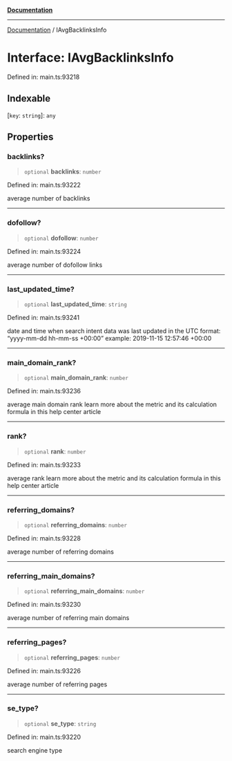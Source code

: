 [**Documentation**](../README.md)

***

[Documentation](../README.md) / IAvgBacklinksInfo

# Interface: IAvgBacklinksInfo

Defined in: main.ts:93218

## Indexable

\[`key`: `string`\]: `any`

## Properties

### backlinks?

> `optional` **backlinks**: `number`

Defined in: main.ts:93222

average number of backlinks

***

### dofollow?

> `optional` **dofollow**: `number`

Defined in: main.ts:93224

average number of dofollow links

***

### last\_updated\_time?

> `optional` **last\_updated\_time**: `string`

Defined in: main.ts:93241

date and time when search intent data was last updated
in the UTC format: “yyyy-mm-dd hh-mm-ss +00:00”
example:
2019-11-15 12:57:46 +00:00

***

### main\_domain\_rank?

> `optional` **main\_domain\_rank**: `number`

Defined in: main.ts:93236

average main domain rank
learn more about the metric and its calculation formula in this help center article

***

### rank?

> `optional` **rank**: `number`

Defined in: main.ts:93233

average rank
learn more about the metric and its calculation formula in this help center article

***

### referring\_domains?

> `optional` **referring\_domains**: `number`

Defined in: main.ts:93228

average number of referring domains

***

### referring\_main\_domains?

> `optional` **referring\_main\_domains**: `number`

Defined in: main.ts:93230

average number of referring main domains

***

### referring\_pages?

> `optional` **referring\_pages**: `number`

Defined in: main.ts:93226

average number of referring pages

***

### se\_type?

> `optional` **se\_type**: `string`

Defined in: main.ts:93220

search engine type
